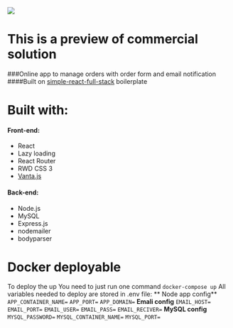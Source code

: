 ![](https://i.ibb.co/MSrwWTT/logo-text.png)
# This is a preview of commercial solution
###Online app to manage orders with order form and email notification
####Built on [simple-react-full-stack](https://github.com/crsandeep/simple-react-full-stack "simple-react-full-stack") boilerplate

# Built with:
####  Front-end:
 - React
 - Lazy loading
 - React Router
 - RWD CSS 3
 - [Vanta.js](https://www.vantajs.com/ "Vanta.js")
 #### Back-end:
 - Node.js
 - MySQL
 - Express.js
 - nodemailer
 - bodyparser
 # Docker deployable
 To deploy the up You need to just run one command
`docker-compose up`
 All variables needed to deploy are stored in .env file:
** Node app config**
`APP_CONTAINER_NAME=`
`APP_PORT=`
`APP_DOMAIN=`
**Emali config**
`EMAIL_HOST=`
`EMAIL_PORT=`
`EMAIL_USER=`
`EMAIL_PASS=`
`EMAIL_RECIVER=`
**MySQL config**
`MYSQL_PASSWORD=`
`MYSQL_CONTAINER_NAME=`
`MYSQL_PORT=`